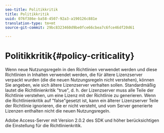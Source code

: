 ```yaml
---
seo-title: Politikkritik
title: Politikkritik
uuid: 076f386e-ba58-4507-92a3-a190126c881e
translation-type: tm+mt
source-git-commit: 29bc8323460d9be0fce66cbea7c6fce46df20d61

---
```



# Politikkritik{#policy-criticality}

Wenn neue Nutzungsregeln in den Richtlinien verwendet werden und diese Richtlinien in Inhalten verwendet werden, die für ältere Lizenzserver verpackt wurden (die die neuen Nutzungsregeln nicht verstehen), können Sie angeben, wie sich ältere Lizenzserver verhalten sollen. Standardmäßig lautet die Richtlinienkritik &quot;true&quot;, d. h. der Lizenzserver muss alle Teile der Richtlinie verstehen, um eine Lizenz mit der Richtlinie zu generieren. Wenn die Richtlinienkritik auf &quot;false&quot;gesetzt ist, kann ein älterer Lizenzserver Teile der Richtlinie ignorieren, die er nicht versteht, und vom Server generierte Lizenzen enthalten nicht die neuen Nutzungsregeln.

Adobe Access-Server mit Version 2.0.2 des SDK und höher berücksichtigen die Einstellung für die Richtlinienkritik.

